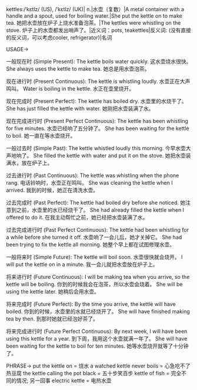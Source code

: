 kettles:/ˈkɛtlz/ (US), /ˈkɛtlz/ (UK)| n.|水壶（复数）|A metal container with a handle and a spout, used for boiling water.|She put the kettle on to make tea. 她把水壶放在炉子上烧水准备泡茶。|The kettles were whistling on the stove. 炉子上的水壶都发出哨声了。|近义词：pots, teakettles|反义词: (没有直接的反义词，可以考虑cooler, refrigerator)|名词


USAGE->

一般现在时 (Simple Present):
The kettle boils water quickly.  这水壶烧水很快。
She always uses the kettle to make tea. 她总是用水壶泡茶。

现在进行时 (Present Continuous):
The kettle is whistling loudly. 水壶正在大声鸣叫。
Water is boiling in the kettle. 水正在壶里烧开。

现在完成时 (Present Perfect):
The kettle has boiled dry. 水壶里的水烧干了。
She has just filled the kettle with water. 她刚把水壶装满了水。

现在完成进行时 (Present Perfect Continuous):
The kettle has been whistling for five minutes. 水壶已经响了五分钟了。
She has been waiting for the kettle to boil. 她一直在等水壶烧开。

一般过去时 (Simple Past):
The kettle whistled loudly this morning. 今早水壶大声地响了。
She filled the kettle with water and put it on the stove. 她把水壶装满水，放在炉子上。

过去进行时 (Past Continuous):
The kettle was whistling when the phone rang. 电话铃响时，水壶正在鸣叫。
She was cleaning the kettle when I arrived. 我到的时候，她正在清洗水壶。

过去完成时 (Past Perfect):
The kettle had boiled dry before she noticed. 她注意到之前，水壶里的水已经烧干了。
She had already filled the kettle when I offered to do it.  在我主动帮忙之前，她已经把水壶装满了水。

过去完成进行时 (Past Perfect Continuous):
The kettle had been whistling for a while before she turned it off. 水壶响了一会儿后，她才关掉它。
She had been trying to fix the kettle all morning. 她整个早上都在试图修理水壶。

一般将来时 (Simple Future):
The kettle will boil soon. 水壶很快就会烧开。
I will put the kettle on in a minute. 我一会儿就把水壶放在炉子上。

将来进行时 (Future Continuous):
I will be making tea when you arrive, so the kettle will be boiling. 你到的时候我会在泡茶，所以水壶会烧着。
She will be using the kettle later. 她稍后会用水壶。

将来完成时 (Future Perfect):
By the time you arrive, the kettle will have boiled. 你到的时候，水壶里的水就已经烧开了。
She will have finished making tea by then. 到那时她就已经泡好茶了。

将来完成进行时 (Future Perfect Continuous):
By next week, I will have been using this kettle for a year. 到下周，我用这个水壶就满一年了。
She will have been waiting for the kettle to boil for ten minutes. 她等水壶烧开就等了十分钟了。



PHRASE->
put the kettle on = 烧水
a watched kettle never boils = 心急吃不了热豆腐
the kettle calling the pot black = 五十步笑百步
kettle of fish = 完全不同的情况; 另一回事
electric kettle = 电热水壶
